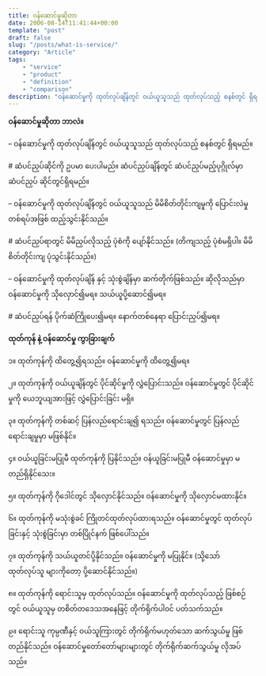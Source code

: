 ```yaml
---
title: ၀န်ဆောင်မှုဆိုတာ
date: 2006-08-14T11:41:44+00:00
template: "post"  
draft: false  
slug: "/posts/what-is-service/"  
category: "Article"
tags:
	- "service"
	- "product"
	- "definition"
	- "comparison"
description: "ဝန်ဆောင်မှုကို ထုတ်လုပ်ချိန်တွင် ဝယ်ယူသူသည် ထုတ်လုပ်သည့် စနစ်တွင် ရှိရမည်။"
---
```

**ဝန်ဆောင်မှုဆိုတာ ဘာလဲ။**

&#8211; ဝန်ဆောင်မှုကို ထုတ်လုပ်ချိန်တွင် ဝယ်ယူသူသည် ထုတ်လုပ်သည့် စနစ်တွင် ရှိရမည်။
  
\# ဆံပင်ညှပ်ဆိုင်ကို ဥပမာ ပေးပါမည်။ ဆံပင်ညှပ်ချိန်တွင် ဆံပင်ညှပ်မည့်ပုဂ္ဂိုလ်မှာ ဆံပင်ညှပ် ဆိုင်တွင်ရှိရမည်။

&#8211; ဝန်ဆောင်မှုကို ထုတ်လုပ်ချိန်တွင် ဝယ်ယူသူသည် မိမိစိတ်တိုင်းကျမှုကို ပြောင်းလဲမှု တစ်ရပ်အဖြစ် ထည့်သွင်းနိုင်သည်။
  
\# ဆံပင်ညှပ်ရာတွင် မိမိညှပ်လိုသည့် ပုံစံကို ပျော်နိုင်သည်။ (တိကျသည့် ပုံစံမရှိပါ။ မိမိ စိတ်တိုင်းကျ ပုံသွင်းနိုင်သည်။)

&#8211; ဝန်ဆောင်မှုကို ထုတ်လုပ်ချိန် နှင့် သုံးစွဲချိန်မှာ ဆက်တိုက်ဖြစ်သည်။ ဆိုလိုသည်မှာ ဝန်ဆောင်မှုကို သိုလှောင်၍မရ။ သယ်ယူပို့ဆောင်၍မရ။
  
\# ဆံပင်ညှပ်ရန် ပိုက်ဆံကြိုပေး၍မရ။ နောက်တစ်နေရာ ပြောင်းညှပ်၍မရ။

**ထုတ်ကုန် နဲ့ ဝန်ဆောင်မှု ကွာခြားချက်**

၁။ ထုတ်ကုန်ကို ထိတွေ့၍ရသည်။ ဝန်ဆောင်မှုကို ထိတွေ့၍မရ။
  
၂။ ထုတ်ကုန်ကို ဝယ်ယူချိန်တွင် ပိုင်ဆိုင်မှုကို လွှဲပြောင်းသည်။ ဝန်ဆောင်မှုတွင် ပိုင်ဆိုင်မှုကို ယေဘူယျအားဖြင့် လွှဲပြောင်းခြင်း မရှိ။
  
၃။ ထုတ်ကုန်ကို တစ်ဆင့် ပြန်လည်ရောင်းချ၍ ရသည်။ ဝန်ဆောင်မှုတွင် ပြန်လည် ရောင်းချမှုမှာ မဖြစ်နိုင်။
  
၄။ ဝယ်ယူခြင်းမပြုမီ ထုတ်ကုန်ကို ပြနိုင်သည်။ ဝန်ယူခြင်းမပြုမီ ဝန်ဆောင်မှုမှာ မတည်ရှိနိုင်သေး။
  
၅။ ထုတ်ကုန်ကို ဂိုဒေါင်တွင် သိုလှောင်နိုင်သည်။ ဝန်ဆောင်မှုကို သိုလှောင်မထားနိုင်။
  
၆။ ထုတ်ကုန်ကို မသုံးစွဲခင် ကြိုတင်ထုတ်လုပ်ထားရသည်။ ဝန်ဆောင်မှုတွင် ထုတ်လုပ် ခြင်းနှင့် သုံးစွဲခြင်းမှာ တစ်ပြိုင်နက် ဖြစ်ပေါ်သည်။
  
၇။ ထုတ်ကုန်ကို သယ်ယူတင်ပို့နိုင်သည်။ ဝန်ဆောင်မှုကို မပြုနိုင်။ (သို့သော် ထုတ်လုပ်သူ များကိုတော့ ပို့ဆောင်နိုင်သည်။)
  
၈။ ထုတ်ကုန်ကို ရောင်းသူမှ ထုတ်လုပ်သည်။ ဝန်ဆောင်မှုကို ထုတ်လုပ်သည့် ဖြစ်စဉ်တွင် ဝယ်ယူသူမှ တစိတ်တဒေသအနေဖြင့် တိုက်ရိုက်ပါဝင် ပတ်သက်သည်။
  
၉။ ရောင်းသူ ကုမ္ပဏီနှင့် ဝယ်သူကြားတွင် တိုက်ရိုက်မဟုတ်သော ဆက်သွယ်မှု ဖြစ်တည်နိုင်သည်။ ဝန်ဆောင်မှုတော်တော်များများတွင် တိုက်ရိုက်ဆက်သွယ်မှု လိုအပ်သည်။